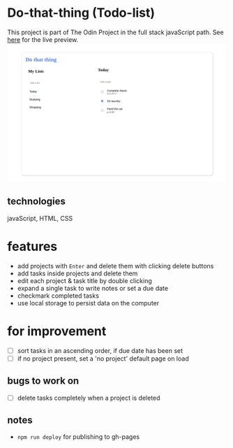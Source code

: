 # Do-that-thing (Todo-list)
This project is part of The Odin Project in the full stack javaScript path. 
See [here](https://eveieve.github.io/TodoList2/) for the live preview. 
![screenshot](./screenshot.png)
## technologies 
javaScript, HTML, CSS 

# features

* add projects with `Enter` and delete them with clicking delete buttons
* add tasks inside projects and delete them 
* edit each project & task title by double clicking
* expand a single task to write notes or set a due date 
* checkmark completed tasks 
* use local storage to persist data on the computer 

# for improvement 

- [ ] sort tasks in an ascending order, if due date has been set 
- [ ] if no project present, set a 'no project' default page on load 

## bugs to work on 

- [ ] delete tasks completely when a project is deleted 

## notes 
* `npm run deploy` for publishing to gh-pages 